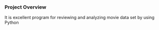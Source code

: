 ### Project Overview

 It is excellent program for reviewing and analyzing movie data set by using Python



